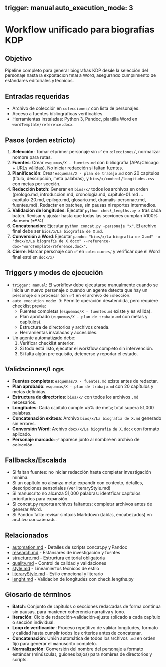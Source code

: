 trigger: manual
auto_execution_mode: 3
---

# Workflow unificado para biografías KDP

## Objetivo
Pipeline completo para generar biografías KDP desde la selección del personaje hasta la exportación final a Word, asegurando cumplimiento de estándares editoriales y técnicos.

## Entradas requeridas
- Archivo de colección en `colecciones/` con lista de personajes.
- Acceso a fuentes bibliográficas verificables.
- Herramientas instaladas: Python 3, Pandoc, plantilla Word en `wordTemplate/reference.docx`.

## Pasos (orden estricto)
1. **Selección**: Tomar el primer personaje sin ✅ en `colecciones/`, normalizar nombre para rutas.
2. **Fuentes**: Crear `esquemas/X - fuentes.md` con bibliografía (APA/Chicago + URLs válidas). No iniciar redacción si faltan fuentes.
3. **Planificación**: Crear `esquemas/X - plan de trabajo.md` con 20 capítulos (título, descripción, meta palabras), y `bios/x/control/longitudes.csv` con metas por sección.
4. **Redacción batch**: Generar en `bios/x/` todos los archivos en orden (prologo.md, introduccion.md, cronologia.md, capitulo-01.md ... capitulo-20.md, epilogo.md, glosario.md, dramatis-personae.md, fuentes.md). Redactar en batches, sin pausas ni reportes intermedios.
5. **Validación de longitudes**: Ejecutar `python check_lengths.py x` tras cada batch. Revisar y ajustar hasta que todas las secciones cumplan ≥100% de meta (±5%).
6. **Concatenación**: Ejecutar `python concat.py -personaje "x"`. El archivo final debe ser `bios/x/La biografía de X.md`.
7. **Conversión a Word**: Ejecutar `pandoc "bios/x/La biografía de X.md" -o "docx/x/La biografía de X.docx" --reference-doc="wordTemplate/reference.docx"`.
8. **Cierre**: Marcar personaje con ✅ en `colecciones/` y verificar que el Word final esté en `docx/x/`.

## Triggers y modos de ejecución
- `trigger: manual`: El workflow debe ejecutarse manualmente cuando se inicia un nuevo personaje o cuando un agente detecta que hay un personaje sin procesar (sin ✅) en el archivo de colección.
- `auto_execution_mode: 3`: Permite operación desatendida, pero requiere checklist previa:
  - Fuentes completas (`esquemas/X - fuentes.md` existe y es válida).
  - Plan aprobado (`esquemas/X - plan de trabajo.md` con metas y capítulos).
  - Estructura de directorios y archivos creada.
  - Herramientas instaladas y accesibles.
- Un agente automatizado debe:
  1. Verificar checklist anterior.
  2. Si todo está listo, ejecutar el workflow completo sin intervención.
  3. Si falta algún prerequisito, detenerse y reportar el estado.

## Validaciones/Logs
- **Fuentes completas**: `esquemas/X - fuentes.md` existe antes de redactar.
- **Plan aprobado**: `esquemas/X - plan de trabajo.md` con 20 capítulos y metas definidas.
- **Estructura de directorios**: `bios/x/` con todos los archivos `.md` necesarios.
- **Longitudes**: Cada capítulo cumple ±5% de meta; total supera 51,000 palabras.
- **Concatenación exitosa**: Archivo `bios/x/La biografía de X.md` generado sin errores.
- **Conversión Word**: Archivo `docx/x/La biografía de X.docx` con formato aplicado.
- **Personaje marcado**: ✅ aparece junto al nombre en archivo de colección.

## Fallbacks/Escalada
- Si faltan fuentes: no iniciar redacción hasta completar investigación mínima.
- Si un capítulo no alcanza meta: expandir con contexto, detalles, descripciones sensoriales (ver literaryStyle.md).
- Si manuscrito no alcanza 51,000 palabras: identificar capítulos prioritarios para expansión.
- Si concat.py reporta archivos faltantes: completar archivos antes de generar Word.
- Si Pandoc falla: revisar sintaxis Markdown (tablas, encabezados) en archivo concatenado.

## Relacionados
- [automation.md](automation.md) - Detalles de scripts concat.py y Pandoc
- [research.md](research.md) - Estándares de investigación y fuentes
- [structure.md](structure.md) - Estructura editorial obligatoria
- [quality.md](quality.md) - Control de calidad y validaciones
- [style.md](style.md) - Lineamientos técnicos de estilo
- [literaryStyle.md](literaryStyle.md) - Estilo emocional y literario
- [lenght.md](lenght.md) - Validación de longitudes con check_lengths.py

## Glosario de términos
- **Batch**: Conjunto de capítulos o secciones redactadas de forma continua sin pausas, para mantener coherencia narrativa y tono.
- **Iteración**: Ciclo de redacción-validación-ajuste aplicado a cada capítulo o sección individual.
- **Loop de verificación**: Proceso repetitivo de validar longitudes, formato y calidad hasta cumplir todos los criterios antes de concatenar.
- **Concatenación**: Unión automática de todos los archivos `.md` en orden fijo para generar el manuscrito completo.
- **Normalización**: Conversión del nombre del personaje a formato estándar (minúsculas, guiones bajos) para nombres de directorios y scripts.